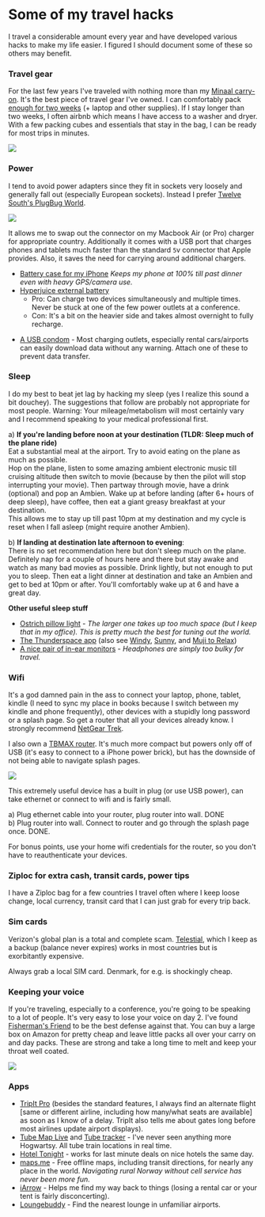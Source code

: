 
# Some of my travel hacks

I travel a considerable amount every year and have developed various hacks to make my life easier. I figured I should document some of these so others may benefit.

### Travel gear
For the last few years I've traveled with nothing more than my [Minaal  carry-on](http://www.minaal.com/products/minaal-carry-on-bag). It's the best piece of travel gear I've owned. I can comfortably pack [enough for two weeks](https://www.youtube.com/watch?v=m3J3nnRrsa8) (+ laptop and other supplies). If I stay longer than two weeks, I often airbnb which means I have access to a washer and dryer. With a few packing cubes and essentials that stay in the bag, I can be ready for most trips in minutes.

![](http://i.imgur.com/xNUpvIL.jpg)

### __Power__  
I tend to avoid power adapters since they fit in sockets very loosely and generally fall out (especially European sockets). Instead I prefer [Twelve South's PlugBug World](https://www.twelvesouth.com/product/plugbug-world). 

![](http://i.imgur.com/QdDbP8u.jpg)

It allows me to swap out the connector on my Macbook Air (or Pro) charger for appropriate country. Additionally it comes with a USB port that charges phones and tablets much faster than the standard `5`v connector that Apple provides. Also, it saves the need for carrying around additional chargers.
* [Battery case for my iPhone](http://www.amazon.com/gp/product/B00QG4YYWY) _Keeps my phone at 100% till past dinner even with heavy GPS/camera use._
* [Hyperjuice external battery](http://www.hypershop.com/products/hyperjuice-plug-18000mah-usb-battery-pack)
    - Pro: Can charge two devices simultaneously and multiple times. Never be stuck at one of the few power outlets at a conference.
    - Con: It's a bit on the heavier side and takes almost overnight to fully recharge.
- [A USB condom](http://www.amazon.com/PortaPow-Charge-Block-Adaptor-SmartCharge/dp/B00T0DW3F8) - Most charging outlets, especially rental cars/airports can easily download data without any warning. Attach one of these to prevent data transfer.

### __Sleep__  
I do my best to beat jet lag by hacking my sleep (yes I realize this sound a bit douchey). The suggestions that follow are probably not appropriate for most people. Warning: Your mileage/metabolism will most certainly vary and I recommend speaking to your medical professional first. 

a) **If you're landing before noon at your destination (TLDR: Sleep much of the plane ride)**  
Eat a substantial meal at the airport. Try to avoid eating on the plane as much as possible.  
Hop on the plane, listen to some amazing ambient electronic music till cruising altitude then switch to movie (because by then the pilot will stop interrupting your movie). Then partway through movie, have a drink (optional) and pop an Ambien.  Wake up at before landing (after 6+ hours of deep sleep), have coffee, then eat a giant greasy breakfast at your destination.  
This allows me to stay up till past 10pm at my destination and my cycle is reset when I fall asleep (might require another Ambien).

b) **If landing at destination late afternoon to evening**:  
There is no set recommendation here but don't sleep much on the plane. Definitely nap for a couple of hours here and there but stay awake and watch as many bad movies as possible. Drink lightly, but not enough to put you to sleep. Then eat a light dinner at destination and take an Ambien and get to bed at 10pm or after. You'll comfortably wake up at 6 and have a great day.

**Other useful sleep stuff**

* [Ostrich pillow light](http://www.ostrichpillow.com/ostrich-pillow-light/) - _The larger one takes up too much space (but I keep that in my office). This is pretty much the best for tuning out the world._
* [The Thunderspace app](http://thunderspace.me/) (also see [Windy](http://windy.fm/), [Sunny](http://getsunnyapp.com/), and [Muji to Relax](https://itunes.apple.com/us/app/muji-to-relax/id893570078?mt=8))
* [A nice pair of in-ear monitors](http://www.earphonesolutions.com/westone-w50.html) - _Headphones are simply too bulky for travel._


### __Wifi__  

It's a god damned pain in the ass to connect your laptop, phone, tablet, kindle (I need to sync my place in books because I switch between my kindle and phone frequently), other devices with a stupidly long password or a splash page. So get a router that all your devices already know. I strongly recommend [NetGear Trek](http://www.amazon.com/gp/product/B00HQ883T4). 

I also own a [TBMAX router](http://www.amazon.com/gp/product/B00PNJRDT4). It's much more compact but powers only off of USB (it's easy to connect to a iPhone power brick), but has the downside of not being able to navigate splash pages.

![](http://core0.staticworld.net/images/article/2014/05/netgear_trek-100266044-large.png)

This extremely useful device has a built in plug (or use USB power), can take ethernet or connect to wifi and is fairly small.

a) Plug ethernet cable into your router, plug router into wall. DONE  
b) Plug router into wall. Connect to router and go through the splash page once. DONE.

For bonus points, use your home wifi credentials for the router, so you don't have to reauthenticate your devices.


### Ziploc for extra cash, transit cards, power tips

I have a Ziploc bag for a few countries I travel often where I keep loose change, local currency, transit card that I can just grab for every trip back. 

### Sim cards

Verizon's global plan is a total and complete scam. [Telestial](http://www.telestial.com/), which I keep as a backup (balance never expires) works in most countries but is exorbitantly expensive. 

Always grab a local SIM card. Denmark, for e.g. is shockingly cheap. 

### __Keeping your voice__  

If you're traveling, especially to a conference, you're going to be speaking to a lot of people. It's very easy to lose your voice on day 2. I've found [Fisherman's Friend](http://www.amazon.com/gp/product/B000UD4YSQ) to be the best defense against that. You can buy a large box on Amazon for pretty cheap and leave little packs all over your carry on and day packs. These are strong and take a long time to melt and keep your throat well coated.

![](https://farm1.staticflickr.com/586/21780360192_c8eae9754a_k.jpg)
### Apps

* [TripIt Pro](https://www.tripit.com/pro) (besides the standard features, I always find an alternate flight [same or different airline, including how many/what seats are available] as soon as I know of a delay. TripIt also tells me about gates long before most airlines update airport displays).
* [Tube Map Live](http://tubemaplive.co/) and [Tube tracker](https://itunes.apple.com/us/app/london-tube-tracker/id441139371?mt=8) - I've never seen anything more Hogwartsy. All tube train locations in real time.
* [Hotel Tonight](https://www.hoteltonight.com/) - works for last minute deals on nice hotels the same day. 
* [maps.me](http://maps.me/en/home) - Free offline maps, including transit directions, for nearly any place in the world. _Navigating rural Norway without cell service has never been more fun._
* [iArrow](http://iarw.me/) - Helps me find my way back to things (losing a rental car or your tent is fairly disconcerting).
* [Loungebuddy](http://www.loungebuddy.com/) - Find the nearest lounge in unfamiliar airports.
